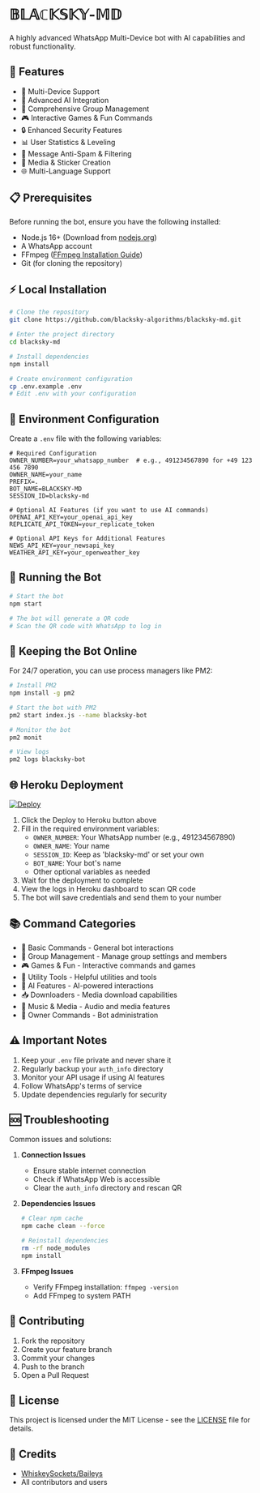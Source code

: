 # 𝔹𝕃𝔸ℂ𝕂𝕊𝕂𝕐-𝕄𝔻
A highly advanced WhatsApp Multi-Device bot with AI capabilities and robust functionality.

## 🌟 Features
- 📱 Multi-Device Support
- 🤖 Advanced AI Integration
- 👥 Comprehensive Group Management
- 🎮 Interactive Games & Fun Commands
- 🔒 Enhanced Security Features
- 📊 User Statistics & Leveling
- 💬 Message Anti-Spam & Filtering
- 🎨 Media & Sticker Creation
- 🌐 Multi-Language Support

## 📋 Prerequisites
Before running the bot, ensure you have the following installed:
- Node.js 16+ (Download from [nodejs.org](https://nodejs.org))
- A WhatsApp account
- FFmpeg ([FFmpeg Installation Guide](https://ffmpeg.org/download.html))
- Git (for cloning the repository)

## ⚡️ Local Installation
```bash
# Clone the repository
git clone https://github.com/blacksky-algorithms/blacksky-md.git

# Enter the project directory
cd blacksky-md

# Install dependencies
npm install

# Create environment configuration
cp .env.example .env
# Edit .env with your configuration
```

## 🔐 Environment Configuration
Create a `.env` file with the following variables:
```env
# Required Configuration
OWNER_NUMBER=your_whatsapp_number  # e.g., 491234567890 for +49 123 456 7890
OWNER_NAME=your_name
PREFIX=.
BOT_NAME=BLACKSKY-MD
SESSION_ID=blacksky-md

# Optional AI Features (if you want to use AI commands)
OPENAI_API_KEY=your_openai_api_key
REPLICATE_API_TOKEN=your_replicate_token

# Optional API Keys for Additional Features
NEWS_API_KEY=your_newsapi_key
WEATHER_API_KEY=your_openweather_key
```

## 🚀 Running the Bot
```bash
# Start the bot
npm start

# The bot will generate a QR code
# Scan the QR code with WhatsApp to log in
```

## 🔄 Keeping the Bot Online
For 24/7 operation, you can use process managers like PM2:
```bash
# Install PM2
npm install -g pm2

# Start the bot with PM2
pm2 start index.js --name blacksky-bot

# Monitor the bot
pm2 monit

# View logs
pm2 logs blacksky-bot
```

## 🌐 Heroku Deployment
[![Deploy](https://www.herokucdn.com/deploy/button.svg)](https://heroku.com/deploy?template=https://github.com/blacksky-algorithms/blacksky-md)

1. Click the Deploy to Heroku button above
2. Fill in the required environment variables:
   - `OWNER_NUMBER`: Your WhatsApp number (e.g., 491234567890)
   - `OWNER_NAME`: Your name
   - `SESSION_ID`: Keep as 'blacksky-md' or set your own
   - `BOT_NAME`: Your bot's name
   - Other optional variables as needed
3. Wait for the deployment to complete
4. View the logs in Heroku dashboard to scan QR code
5. The bot will save credentials and send them to your number

## 📚 Command Categories
- 🎯 Basic Commands - General bot interactions
- 👥 Group Management - Manage group settings and members
- 🎮 Games & Fun - Interactive commands and games
- 🔧 Utility Tools - Helpful utilities and tools
- 🤖 AI Features - AI-powered interactions
- 📥 Downloaders - Media download capabilities
- 🎵 Music & Media - Audio and media features
- 👑 Owner Commands - Bot administration

## ⚠️ Important Notes
1. Keep your `.env` file private and never share it
2. Regularly backup your `auth_info` directory
3. Monitor your API usage if using AI features
4. Follow WhatsApp's terms of service
5. Update dependencies regularly for security

## 🆘 Troubleshooting
Common issues and solutions:
1. **Connection Issues**
   - Ensure stable internet connection
   - Check if WhatsApp Web is accessible
   - Clear the `auth_info` directory and rescan QR

2. **Dependencies Issues**
   ```bash
   # Clear npm cache
   npm cache clean --force

   # Reinstall dependencies
   rm -rf node_modules
   npm install
   ```

3. **FFmpeg Issues**
   - Verify FFmpeg installation: `ffmpeg -version`
   - Add FFmpeg to system PATH

## 🤝 Contributing
1. Fork the repository
2. Create your feature branch
3. Commit your changes
4. Push to the branch
5. Open a Pull Request

## 📄 License
This project is licensed under the MIT License - see the [LICENSE](LICENSE) file for details.

## 🙏 Credits
- [WhiskeySockets/Baileys](https://github.com/WhiskeySockets/Baileys)
- All contributors and users